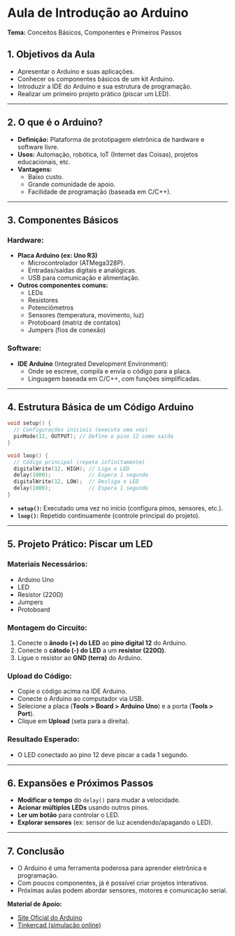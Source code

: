 # **Aula de Introdução ao Arduino**  
**Tema:** Conceitos Básicos, Componentes e Primeiros Passos  

## **1. Objetivos da Aula**  
- Apresentar o Arduino e suas aplicações.  
- Conhecer os componentes básicos de um kit Arduino.  
- Introduzir a IDE do Arduino e sua estrutura de programação.  
- Realizar um primeiro projeto prático (piscar um LED).  

---  

## **2. O que é o Arduino?**  
- **Definição:** Plataforma de prototipagem eletrônica de hardware e software livre.  
- **Usos:** Automação, robótica, IoT (Internet das Coisas), projetos educacionais, etc.  
- **Vantagens:**  
  - Baixo custo.  
  - Grande comunidade de apoio.  
  - Facilidade de programação (baseada em C/C++).  

---  

## **3. Componentes Básicos**  
### **Hardware:**  
- **Placa Arduino (ex: Uno R3)**  
  - Microcontrolador (ATMega328P).  
  - Entradas/saídas digitais e analógicas.  
  - USB para comunicação e alimentação.  
- **Outros componentes comuns:**  
  - LEDs  
  - Resistores  
  - Potenciômetros  
  - Sensores (temperatura, movimento, luz)  
  - Protoboard (matriz de contatos)  
  - Jumpers (fios de conexão)  

### **Software:**  
- **IDE Arduino** (Integrated Development Environment):  
  - Onde se escreve, compila e envia o código para a placa.  
  - Linguagem baseada em C/C++, com funções simplificadas.  

---  

## **4. Estrutura Básica de um Código Arduino**  
```cpp
void setup() {
  // Configurações iniciais (executa uma vez)
  pinMode(12, OUTPUT); // Define o pino 12 como saída
}

void loop() {
  // Código principal (repete infinitamente)
  digitalWrite(12, HIGH); // Liga o LED
  delay(1000);            // Espera 1 segundo
  digitalWrite(12, LOW);  // Desliga o LED
  delay(1000);            // Espera 1 segundo
}
```
- **`setup()`:** Executado uma vez no início (configura pinos, sensores, etc.).  
- **`loop()`:** Repetido continuamente (controle principal do projeto).  

---  

## **5. Projeto Prático: Piscar um LED**  
### **Materiais Necessários:**  
- Arduino Uno  
- LED  
- Resistor (220Ω)  
- Jumpers  
- Protoboard  

### **Montagem do Circuito:**  
1. Conecte o **ânodo (+) do LED** ao **pino digital 12** do Arduino.  
2. Conecte o **cátodo (-) do LED** a um **resistor (220Ω)**.  
3. Ligue o resistor ao **GND (terra)** do Arduino.  

### **Upload do Código:**  
- Copie o código acima na IDE Arduino.  
- Conecte o Arduino ao computador via USB.  
- Selecione a placa (**Tools > Board > Arduino Uno**) e a porta (**Tools > Port**).  
- Clique em **Upload** (seta para a direita).  

### **Resultado Esperado:**  
- O LED conectado ao pino 12 deve piscar a cada 1 segundo.  

---  

## **6. Expansões e Próximos Passos**  
- **Modificar o tempo** do `delay()` para mudar a velocidade.  
- **Acionar múltiplos LEDs** usando outros pinos.  
- **Ler um botão** para controlar o LED.  
- **Explorar sensores** (ex: sensor de luz acendendo/apagando o LED).  

---  

## **7. Conclusão**  
- O Arduino é uma ferramenta poderosa para aprender eletrônica e programação.  
- Com poucos componentes, já é possível criar projetos interativos.  
- Próximas aulas podem abordar sensores, motores e comunicação serial.  

**Material de Apoio:**  
- [Site Oficial do Arduino](https://www.arduino.cc/)  
- [Tinkercad (simulação online)](https://www.tinkercad.com/)  
